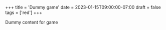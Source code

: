 +++
title = 'Dummy game'
date = 2023-01-15T09:00:00-07:00
draft = false
tags = ['red']
+++

Dummy content for game
